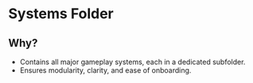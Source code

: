 # Systems Folder

## Why?
- Contains all major gameplay systems, each in a dedicated subfolder.
- Ensures modularity, clarity, and ease of onboarding.